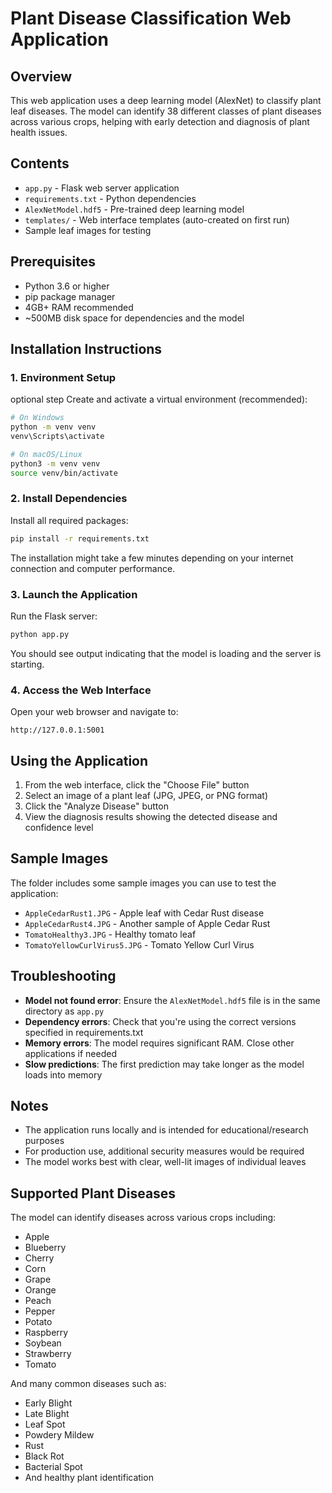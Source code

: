 # Plant Disease Classification Web Application

## Overview
This web application uses a deep learning model (AlexNet) to classify plant leaf diseases. The model can identify 38 different classes of plant diseases across various crops, helping with early detection and diagnosis of plant health issues.

## Contents
- `app.py` - Flask web server application
- `requirements.txt` - Python dependencies
- `AlexNetModel.hdf5` - Pre-trained deep learning model
- `templates/` - Web interface templates (auto-created on first run)
- Sample leaf images for testing

## Prerequisites
- Python 3.6 or higher
- pip package manager
- 4GB+ RAM recommended
- ~500MB disk space for dependencies and the model

## Installation Instructions

### 1. Environment Setup
optional step
Create and activate a virtual environment (recommended):

```bash
# On Windows
python -m venv venv
venv\Scripts\activate

# On macOS/Linux
python3 -m venv venv
source venv/bin/activate
```

### 2. Install Dependencies
Install all required packages:

```bash
pip install -r requirements.txt
```

The installation might take a few minutes depending on your internet connection and computer performance.

### 3. Launch the Application
Run the Flask server:

```bash
python app.py
```

You should see output indicating that the model is loading and the server is starting.

### 4. Access the Web Interface
Open your web browser and navigate to:
```
http://127.0.0.1:5001
```

## Using the Application

1. From the web interface, click the "Choose File" button
2. Select an image of a plant leaf (JPG, JPEG, or PNG format)
3. Click the "Analyze Disease" button
4. View the diagnosis results showing the detected disease and confidence level

## Sample Images
The folder includes some sample images you can use to test the application:
- `AppleCedarRust1.JPG` - Apple leaf with Cedar Rust disease
- `AppleCedarRust4.JPG` - Another sample of Apple Cedar Rust
- `TomatoHealthy3.JPG` - Healthy tomato leaf
- `TomatoYellowCurlVirus5.JPG` - Tomato Yellow Curl Virus

## Troubleshooting

- **Model not found error**: Ensure the `AlexNetModel.hdf5` file is in the same directory as `app.py`
- **Dependency errors**: Check that you're using the correct versions specified in requirements.txt
- **Memory errors**: The model requires significant RAM. Close other applications if needed
- **Slow predictions**: The first prediction may take longer as the model loads into memory

## Notes

- The application runs locally and is intended for educational/research purposes
- For production use, additional security measures would be required
- The model works best with clear, well-lit images of individual leaves

## Supported Plant Diseases

The model can identify diseases across various crops including:
- Apple
- Blueberry
- Cherry
- Corn
- Grape
- Orange
- Peach
- Pepper
- Potato
- Raspberry
- Soybean
- Strawberry
- Tomato

And many common diseases such as:
- Early Blight
- Late Blight
- Leaf Spot
- Powdery Mildew
- Rust
- Black Rot
- Bacterial Spot
- And healthy plant identification